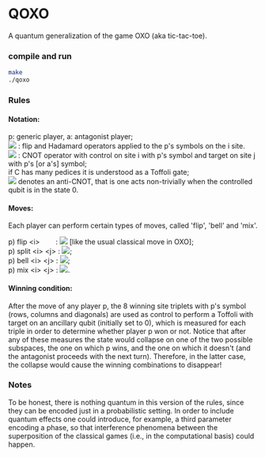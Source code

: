 # QOXO
A quantum generalization of the game OXO (aka tic-tac-toe).

### compile and run

```bash
make
./qoxo
```

### Rules

#### Notation: 
p: generic player, a: antagonist player;<br>
<img src="https://render.githubusercontent.com/render/math?math=X^{(p)}_i,H^{(p)}_i"> : flip and Hadamard operators applied to the p's symbols on the i site.<br>
<img src="https://render.githubusercontent.com/render/math?math=C^{(p)}_i\_X^{(p[a])}_j"> : CNOT operator with control on site i with p's symbol and target on site j with p's [or a's] symbol;<br> 
if C has many pedices it is understood as a Toffoli gate;<br>
<img src="https://render.githubusercontent.com/render/math?math=\widebar{C}\_X"> denotes an anti-CNOT, that is one acts non-trivially when the controlled qubit is in the state 0.

#### Moves:
Each player can perform certain types of moves, called 'flip', 'bell' and 'mix'. <br>

p) flip \<i\>     &emsp;&emsp;: <img src="https://render.githubusercontent.com/render/math?math=\widebar{C}^{(a)}_i X^{(p)}_i"> <t>[like the usual classical move in OXO];<br>
p) split \<i\> \<j\> : <img src="https://render.githubusercontent.com/render/math?math=\widebar{C}^{(a)}_{ij}\_(X^{(p)}_j H^{(p)}_i C^{(p)}_i\_X^{(p)}_j)">;<br>
p) bell \<i\> \<j\> : <img src="https://render.githubusercontent.com/render/math?math=\widebar{C}^{(a)}_{ij}\_(H^{(p)}_i C^{(p)}_i\_X^{(p)}_j)">;<br>
p) mix \<i\> \<j\>  : <img src="https://render.githubusercontent.com/render/math?math=\widebar{C}^{(a)}_{ij}\_(H^{(p)}_i H^{(p)}_j)">.

#### Winning condition:
After the move of any player p, the 8 winning site triplets with p's symbol (rows, columns and diagonals) are used as control to perform a Toffoli with target on an ancillary qubit (initially set to 0), which is measured for each triple in order to determine whether player p won or not. Notice that after any of these measures the state would collapse on one of the two possible subspaces, the one on which p wins, and the one on which it doesn't (and the antagonist proceeds with the next turn). Therefore, in the latter case, the collapse would cause the winning combinations to disappear!


### Notes
To be honest, there is nothing quantum in this version of the rules, since they can be encoded just in a probabilistic setting. In order to include quantum effects one could introduce, for example, a third parameter encoding a phase, so that interference phenomena between the superposition of the classical games (i.e., in the computational basis) could happen.
